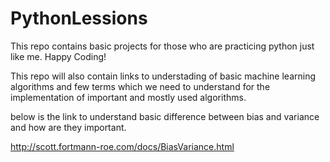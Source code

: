 # PythonLessions

This repo contains basic projects for those who are practicing python just like me. 
Happy Coding!

This repo will also contain links to understading of basic machine learning algorithms and few terms which we need to understand for the implementation of important and mostly used algorithms.

below is the link to understand basic difference between bias and variance and how are they important.

http://scott.fortmann-roe.com/docs/BiasVariance.html

